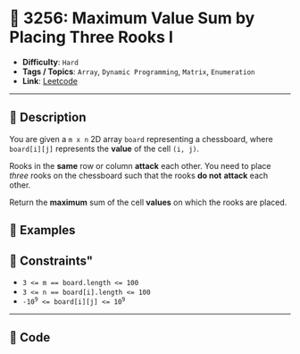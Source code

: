 # 🧩 3256: Maximum Value Sum by Placing Three Rooks I

- **Difficulty**: `Hard`
- **Tags / Topics**: `Array`, `Dynamic Programming`, `Matrix`, `Enumeration`
- **Link**: [Leetcode](https://leetcode.com/problems/maximum-value-sum-by-placing-three-rooks-i/)

---

## 📜 Description

<p>You are given a <code>m x n</code> 2D array <code>board</code> representing a chessboard, where <code>board[i][j]</code> represents the <strong>value</strong> of the cell <code>(i, j)</code>.</p>

<p>Rooks in the <strong>same</strong> row or column <strong>attack</strong> each other. You need to place <em>three</em> rooks on the chessboard such that the rooks <strong>do not</strong> <strong>attack</strong> each other.</p>

<p>Return the <strong>maximum</strong> sum of the cell <strong>values</strong> on which the rooks are placed.</p>




## 🧪 Examples



## 📌 Constraints"
<ul>
	<li><code>3 &lt;= m == board.length &lt;= 100</code></li>
	<li><code>3 &lt;= n == board[i].length &lt;= 100</code></li>
	<li><code>-10<sup>9</sup> &lt;= board[i][j] &lt;= 10<sup>9</sup></code></li>
</ul>



---

## 🧠 Code




